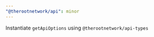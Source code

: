 ```yaml
---
"@therootnetwork/api": minor
---
```


Instantiate `getApiOptions` using `@therootnetwork/api-types`
